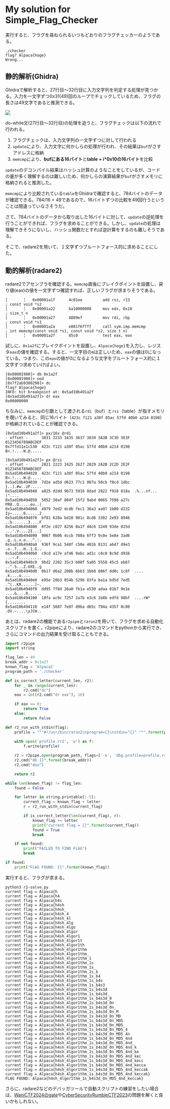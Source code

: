 # My solution for Simple_Flag_Checker
実行すると、フラグを尋ねられるいつもどおりのフラグチェッカーのようである。

```
./checker 
flag? Alpaca{hoge}
Wrong...
```

## 静的解析(Ghidra)
Ghidraで解析すると、27行目〜32行目に入力文字列を判定する処理が見つかる。入力を一文字ずつ0x31(49)回のループでチェックしているため、フラグの長さは49文字であると推測できる。

![](../assets/main.jpg)

do-while文(27行目〜32行目)の処理を追うと、フラグチェックは以下の流れで行われる。
1. フラグチェックは、入力文字列の一文字ずつに対して行われる
2. `update`により、入力文字に何かしらの処理が行われ、その結果は`buf`がさすアドレスに格納
3. `memcmp`により、**bufにある16バイト**と**table + i*0x10の16バイト**を比較

`update`のデコンパイル結果はハッシュ計算のようなことをしているが、コードの量が多く理解するのは難しいため、何かしらの演算結果が`buf`がさすメモリに格納されると推測した。

`memcmp`により比較されている`table`をGhidraで確認すると、784バイトのデータが確認できる。784/16 = 49であるので、16バイトずつの比較を49回行うということは間違っていなさそうだ。

さて、784バイトのデータから取り出した16バイトに対して、`update`の逆処理を行うことができれば、フラグを求めることができる。しかし、`update`の処理は理解できそうにないし、ハッシュ関数だとすれば逆計算をするのも難しそうである。

そこで、radare2を用いて、１文字ずつブルートフォース的に求めることにした。

## 動的解析(radare2)
radare2でアセンブラを確認する。`memcmp`直後にブレイクポイントを設置し、戻り値(eax)の値を一文字ずつ確認すれば、正しいフラグが求まりそうである。

```
│       ╎   0x00001a1f      4c01ee         add rsi, r13                ; const void *s2
│       ╎   0x00001a22      ba10000000     mov edx, 0x10               ; size_t n
│       ╎   0x00001a27      4889ef         mov rdi, rbp                ; const void *s1
│       ╎   0x00001a2a      e881f6ffff     call sym.imp.memcmp         ; int memcmp(const void *s1, const void *s2, size_t n)                                                             
│       ╎   0x00001a2f      85c0           test eax, eax
```

試しに、`0x1a2f`にブレイクポイントを設置し、`Alpaca{hoge}`を入力し、レジスタ`eax`の値を確認する。すると、一文字目の`A`は正しいため、`eax`の値は0になっている。つまり、この`eax`の値が0になるような文字をブルートフォース的に１文字ずつ求めていけばよい。

```
[0x00001980]> db 0x1a2f
[0x00001980]> ood
[0x7f2ab9380290]> dc
flag? Alpaca{hoge}
INFO: hit breakpoint at: 0x5ad10b491a2f
[0x5ad10b491a2f]> dr eax
0x00000000
```

ちなみに、`memcmp`の引数として渡される`rdi`（buf）と`rsi`（table）が指すメモリを覗いてみると、同じ16バイト（`423c f121 a30f 05ac 57fd 40b0 a214 0198`）が格納されていることが確認できる。

```
[0x5ad10b491a2f]> px/16x @rdi
- offset -      3031 3233 3435 3637 3839 3A3B 3C3D 3E3F  0123456789ABCDEF
0x7ffd11e1c530  423c f121 a30f 05ac 57fd 40b0 a214 0198  B<.!....W.@..... 

[0x5ad10b491a2f]> px @rsi
- offset -      2021 2223 2425 2627 2829 2A2B 2C2D 2E2F  0123456789ABCDEF
0x5ad10b494020  423c f121 a30f 05ac 57fd 40b0 a214 0198  B<.!....W.@.....                    
0x5ad10b494030  7d2e ad5d d623 77c1 067a 50cb f8cd 1dbc  }..].#w..zP.....
0x5ad10b494040  a825 d2dd 9b73 5916 0dad 2822 f910 818a  .%...sY...("....
0x5ad10b494050  5052 38af 804f 15f2 9abd 0665 7598 a27c  PR8..O.....eu..|
0x5ad10b494060  4979 7ed2 dcdb fec1 36a3 aa97 1b00 d232  Iy~.....6......2
0x5ad10b494070  bf81 620a bd10 981c 8cd6 3382 2e93 8946  ..b.......3....F
0x5ad10b494080  0f2e c027 8256 0a1f d4c6 3249 93de 025d  ...'.V....2I...]
0x5ad10b494090  9067 9b06 4ccb 780a 6ff3 9c0e 5e8e 3ad6  .g..L.x.o...^.:.
0x5ad10b4940a0  936f 9ca1 548f c50e 481b 8131 a647 d9e3  .o..T...H..1.G..
0x5ad10b4940b0  c9cd a17e af46 9abc ad1c c8c0 8c9d d916  ...~.F..........
0x5ad10b4940c0  9bd2 2282 35c3 b08f 5a05 5558 45c5 eb67  ..".5...Z.UXE..g
0x5ad10b4940d0  0b17 d6a2 208b 6bb3 1bb8 886f dd0c 1c8f  .... .k....o....
0x5ad10b4940e0  e95e 28b3 054b 529b 83fa ba1a bd5d 7ed5  .^(..KR......]~.
0x5ad10b4940f0  dd95 7f8d 26a0 fb1a e530 adaa 01b7 9e1e  ....&....0......
0x5ad10b494100  10fa ac9c 7257 2a7b e3c6 1b8b edfd 98bf  ....rW*{........
0x5ad10b494110  e14f 5687 7e8f d9ba d65c 794a 4357 0c80  .OV.~....\yJCW..
```

あとは、radare2の機能である`r2pipe`と`rarun2`を用いて、フラグを求める自動化スクリプトを書く。r2pipeにより、radare2のコマンドをpythonから実行でき、さらにコマンドの出力結果を受け取ることもできる。

```python
import r2pipe
import string

flag_len = 49
break_addr = 0x1a2f
known_flag = 'Alpaca{'
program_path = './checker'

def is_correct_letter(current_len, r2):
    for _ in range(current_len):
        r2.cmd("dc")
    eax = int(r2.cmd("dr eax"), 16)

    if eax == 0:
        return True
    else:
        return False

def r2_run_with_stdin(flag):
    profile = """#!/usr/bin/rarun2\nprogram={}\nstdin="{}" """.format(program_path, flag)
    
    with open('profile.rr2', 'w') as f:
        f.write(profile)

    r2 = r2pipe.open(program_path, flags=['-e', 'dbg.profile=profile.rr2', '-2'])
    r2.cmd("db {}".format(break_addr))
    r2.cmd("doo")

    return r2

while len(known_flag) != flag_len:
    found = False

    for letter in string.printable[:-5]:
        current_flag = known_flag + letter
        r = r2_run_with_stdin(current_flag)

        if is_correct_letter(len(current_flag), r):
            known_flag += letter
            print("current flag = {}".format(current_flag))
            found = True
            break

    if not found:
        print("FAILED TO FIND FLAG")
        break

if found:
    print("FLAG FOUND: {}".format(known_flag))
```

実行すると、フラグが求まる。
```
python3 r2-solve.py 
current flag = Alpaca{h
current flag = Alpaca{h4
current flag = Alpaca{h4s
current flag = Alpaca{h4sh
current flag = Alpaca{h4sh_
current flag = Alpaca{h4sh_4
current flag = Alpaca{h4sh_4l
current flag = Alpaca{h4sh_4lg
current flag = Alpaca{h4sh_4lgo
current flag = Alpaca{h4sh_4lgor
current flag = Alpaca{h4sh_4lgor1
current flag = Alpaca{h4sh_4lgor1t
current flag = Alpaca{h4sh_4lgor1th
current flag = Alpaca{h4sh_4lgor1thm
current flag = Alpaca{h4sh_4lgor1thm_
current flag = Alpaca{h4sh_4lgor1thm_1
current flag = Alpaca{h4sh_4lgor1thm_1s
current flag = Alpaca{h4sh_4lgor1thm_1s_
current flag = Alpaca{h4sh_4lgor1thm_1s_b
current flag = Alpaca{h4sh_4lgor1thm_1s_b4
current flag = Alpaca{h4sh_4lgor1thm_1s_b4s
current flag = Alpaca{h4sh_4lgor1thm_1s_b4s3
current flag = Alpaca{h4sh_4lgor1thm_1s_b4s3d
current flag = Alpaca{h4sh_4lgor1thm_1s_b4s3d_
current flag = Alpaca{h4sh_4lgor1thm_1s_b4s3d_0
current flag = Alpaca{h4sh_4lgor1thm_1s_b4s3d_0n
current flag = Alpaca{h4sh_4lgor1thm_1s_b4s3d_0n_
current flag = Alpaca{h4sh_4lgor1thm_1s_b4s3d_0n_M
current flag = Alpaca{h4sh_4lgor1thm_1s_b4s3d_0n_MD
current flag = Alpaca{h4sh_4lgor1thm_1s_b4s3d_0n_MD5
current flag = Alpaca{h4sh_4lgor1thm_1s_b4s3d_0n_MD5_
current flag = Alpaca{h4sh_4lgor1thm_1s_b4s3d_0n_MD5_4
current flag = Alpaca{h4sh_4lgor1thm_1s_b4s3d_0n_MD5_4n
current flag = Alpaca{h4sh_4lgor1thm_1s_b4s3d_0n_MD5_4nd
current flag = Alpaca{h4sh_4lgor1thm_1s_b4s3d_0n_MD5_4nd_
current flag = Alpaca{h4sh_4lgor1thm_1s_b4s3d_0n_MD5_4nd_k
current flag = Alpaca{h4sh_4lgor1thm_1s_b4s3d_0n_MD5_4nd_ke
current flag = Alpaca{h4sh_4lgor1thm_1s_b4s3d_0n_MD5_4nd_kec
current flag = Alpaca{h4sh_4lgor1thm_1s_b4s3d_0n_MD5_4nd_kecc
current flag = Alpaca{h4sh_4lgor1thm_1s_b4s3d_0n_MD5_4nd_kecca
current flag = Alpaca{h4sh_4lgor1thm_1s_b4s3d_0n_MD5_4nd_keccak
current flag = Alpaca{h4sh_4lgor1thm_1s_b4s3d_0n_MD5_4nd_keccak}
FLAG FOUND: Alpaca{h4sh_4lgor1thm_1s_b4s3d_0n_MD5_4nd_keccak}
```

さらに、radare2などのデバッガツールで自動スクリプトの練習をしたい場合は、[WaniCTF2024のgate](../../../WaniCTF2024/gates/README.md)や[CyberSecurityRumbleCTF2023](../../../CyberSecurityRumble_CTF_2023/SHELLCODE-CEPTION/README.md)の問題を解くと良いかもしれない。